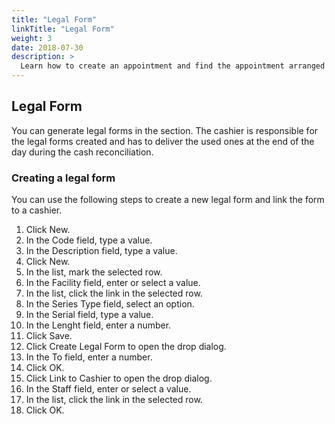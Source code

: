 ```yaml
---
title: "Legal Form"
linkTitle: "Legal Form"
weight: 3
date: 2018-07-30
description: >
  Learn how to create an appointment and find the appointment arranged
---
```


## Legal Form

You can generate legal forms in the section. The cashier is responsible for the legal forms created and has to deliver the used ones at the end of the day during the cash reconciliation.

### Creating a legal form

You can use the following steps to create a new legal form and link the form to a cashier.

1.	Click New.
2.	In the Code field, type a value.
3.	In the Description field, type a value.
6.	Click New.
7.	In the list, mark the selected row.
8.	In the Facility field, enter or select a value.
9.	In the list, click the link in the selected row.
10.	In the Series Type field, select an option.
11.	In the Serial field, type a value.
12.	In the Lenght field, enter a number.
13.	Click Save.
14.	Click Create Legal Form to open the drop dialog.
15.	In the To field, enter a number.
16.	Click OK.
17.	Click Link to Cashier to open the drop dialog.
18.	In the Staff field, enter or select a value.
19.	In the list, click the link in the selected row.
20.	Click OK.
